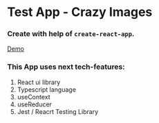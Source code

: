 # Test App - Crazy Images

### Create with help of `create-react-app`.

[Demo](https://roophee.github.io/babaievfe2022/)

### This App uses next tech-features:

1. React ui library
1. Typescript language
1. useContext
1. useReducer
1. Jest / Reacrt Testing Library
